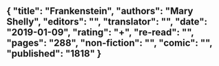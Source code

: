 {
 "title": "Frankenstein",
 "authors": "Mary Shelly",
 "editors": "",
 "translator": "",
 "date": "2019-01-09",
 "rating": "+",
 "re-read": "",
 "pages": "288",
 "non-fiction": "",
 "comic": "",
 "published": "1818"
}
---

